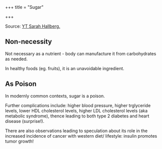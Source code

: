 +++
title = "Sugar"

+++

Source: [YT Sarah Hallberg.](https://www.youtube.com/watch?v=da1vvigy5tQ)

## Non-necessity
Not necessary as a nutrient - body can manufacture it from carbohydrates as needed.

In healthy foods (eg. fruits), it is an unavoidable ingredient.

## As Poison
In modernly common contexts, sugar is a poison.  

Further complications include: higher blood pressure, higher trglyceride levels, lower HDL cholesterol levels, higher LDL cholesterol levels (aka
metabolic syndrome), thence leading to both type 2 diabetes and heart disease (surprise\!).

There are also observations leading to speculation about its role in the increased incidence of cancer with western diet/ lifestyle: insulin promotes tumor growth\!
